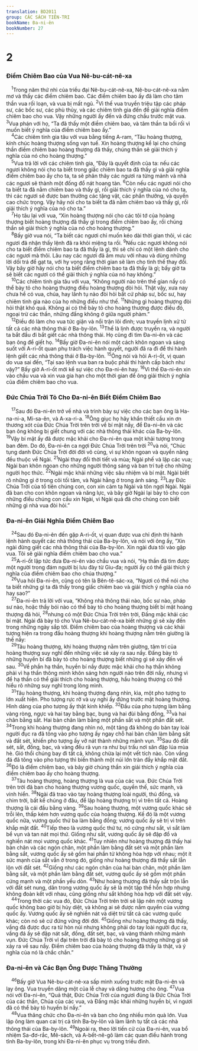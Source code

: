 ```yaml
---
translation: BD2011
group: CÁC SÁCH TIÊN-TRI
bookName: Đa-ni-ên 
bookNumber: 27
---
```


<div class="title"><h1>2</h1><h3>Ðiềm Chiêm Bao của Vua Nê-bu-cát-nê-xa</h3></div>
<span class="verse da_2_1"> <sup>1</sup>Trong năm thứ nhì của triều đại Nê-bu-cát-nê-xa, Nê-bu-cát-nê-xa nằm mơ và thấy các điềm chiêm bao. Các điềm chiêm bao ấy đã làm cho tâm thần vua rối loạn, và vua bị mất ngủ. </span>
<span class="verse da_2_2"><sup>2</sup>Vì thế vua truyền triệu tập các pháp sư, các bốc sư, các phù thủy, và các chiêm tinh gia đến để giải nghĩa điềm chiêm bao cho vua. Vậy những người ấy đến và đứng chầu trước mặt vua. </span>
<span class="verse da_2_3"><sup>3</sup>Vua phán với họ, “Ta đã thấy một điềm chiêm bao, và tâm thần ta bối rối vì muốn biết ý nghĩa của điềm chiêm bao ấy.”<br/></span>
<span class="verse da_2_4"> <sup>4</sup>Các chiêm tinh gia tâu với vua bằng tiếng A-ram, “Tâu hoàng thượng, kính chúc hoàng thượng sống vạn tuế. Xin hoàng thượng kể lại cho chúng thần điềm chiêm bao hoàng thượng đã thấy, chúng thần sẽ giải thích ý nghĩa của nó cho hoàng thượng.”<br/></span>
<span class="verse da_2_5"> <sup>5</sup>Vua trả lời với các chiêm tinh gia, “Ðây là quyết định của ta: nếu các ngươi không nói cho ta biết trong giấc chiêm bao ta đã thấy gì và giải nghĩa điềm chiêm bao ấy cho ta, ta sẽ phân thây các ngươi ra từng mảnh và nhà các ngươi sẽ thành một đống đổ nát hoang tàn. </span>
<span class="verse da_2_6"><sup>6</sup>Còn nếu các ngươi nói cho ta biết ta đã nằm chiêm bao và thấy gì, rồi giải thích ý nghĩa của nó cho ta, thì các ngươi sẽ được ban thưởng các tặng vật, các phần thưởng, và quyền cao chức trọng. Vậy hãy nói cho ta biết ta đã nằm chiêm bao và thấy gì, rồi giải thích ý nghĩa của nó cho ta.”<br/></span>
<span class="verse da_2_7"> <sup>7</sup>Họ tâu lại với vua, “Xin hoàng thượng nói cho các tôi tớ của hoàng thượng biết hoàng thượng đã thấy gì trong điềm chiêm bao ấy, rồi chúng thần sẽ giải thích ý nghĩa của nó cho hoàng thượng.”<br/></span>
<span class="verse da_2_8"> <sup>8</sup>Bấy giờ vua nói, “Ta biết các ngươi chỉ muốn kéo dài thời gian thôi, vì các ngươi đã nhận thấy lệnh đã ra khỏi miệng ta rồi. </span>
<span class="verse da_2_9"><sup>9</sup>Nếu các ngươi không nói cho ta biết điềm chiêm bao ta đã thấy là gì, thì sẽ chỉ có một lệnh dành cho các ngươi mà thôi. Lâu nay các ngươi đã âm mưu với nhau và dùng những lời dối trá để gạt ta, với hy vọng rằng thời gian sẽ làm cho tình thế thay đổi. Vậy bây giờ hãy nói cho ta biết điềm chiêm bao ta đã thấy là gì; bấy giờ ta sẽ biết các ngươi có thể giải thích ý nghĩa của nó hay không.”<br/></span>
<span class="verse da_2_10"> <sup>10</sup>Các chiêm tinh gia tâu với vua, “Không người nào trên thế gian nầy có thể bày tỏ cho hoàng thượng điều hoàng thượng đòi hỏi. Thật vậy, xưa nay chưa hề có vua, chúa, hay lãnh tụ nào đòi hỏi bất cứ pháp sư, bốc sư, hay chiêm tinh gia nào của họ những điều như thế. </span>
<span class="verse da_2_11"><sup>11</sup>Những gì hoàng thượng đòi hỏi thật khó quá. Không ai có thể bày tỏ cho hoàng thượng được điều đó, ngoại trừ các thần, những đấng không ở giữa người phàm.”<br/></span>
<span class="verse da_2_12"> <sup>12</sup>Ðiều đó làm cho vua tức giận và nổi trận lôi đình; vua truyền lịnh xử tử tất cả các nhà thông thái ở Ba-by-lôn. </span>
<span class="verse da_2_13"><sup>13</sup>Thế là lịnh được truyền ra, và người ta bắt đầu đi bắt giết các nhà thông thái. Họ cũng đi tìm Ða-ni-ên và các bạn ông để giết họ. </span>
<span class="verse da_2_14"><sup>14</sup>Bấy giờ Ða-ni-ên nói một cách khôn ngoan và sáng suốt với A-ri-ốt quan phụ trách việc hành quyết, người đã ra đi để thi hành lệnh giết các nhà thông thái ở Ba-by-lôn. </span>
<span class="verse da_2_15"><sup>15</sup>Ông nói và hỏi A-ri-ốt, vị quan do vua sai đến, “Tại sao lệnh vua ban ra buộc phải thi hành cấp bách như vậy?” Bấy giờ A-ri-ốt mới kể sự việc cho Ða-ni-ên hay. </span>
<span class="verse da_2_16"><sup>16</sup>Vì thế Ða-ni-ên xin vào chầu vua và xin vua gia hạn cho một thời gian để ông giải thích ý nghĩa của điềm chiêm bao cho vua.<br/></span>
<div class="title"><h3>Ðức Chúa Trời Tỏ Cho Ða-ni-ên Biết Ðiềm Chiêm Bao</h3></div>
<span class="verse da_2_17"> <sup>17</sup>Sau đó Ða-ni-ên trở về nhà và trình bày sự việc cho các bạn ông là Ha-na-ni-a, Mi-sa-ên, và A-xa-ri-a. </span>
<span class="verse da_2_18"><sup>18</sup>Ông giục họ hãy khẩn thiết cầu xin ơn thương xót của Ðức Chúa Trời trên trời về bí mật nầy, để Ða-ni-ên và các bạn ông không bị giết chung với các nhà thông thái khác của Ba-by-lôn. </span>
<span class="verse da_2_19"><sup>19</sup>Vậy bí mật ấy đã được mặc khải cho Ða-ni-ên qua một khải tượng trong ban đêm. Do đó, Ða-ni-ên ca ngợi Ðức Chúa Trời trên trời </span>
<span class="verse da_2_20"><sup>20</sup>và nói, “Chúc tụng danh Ðức Chúa Trời đời đời vô cùng, vì sự khôn ngoan và quyền năng đều thuộc về Ngài. </span>
<span class="verse da_2_21"><sup>21</sup>Ngài thay đổi thời tiết và mùa; Ngài phế và lập các vua; Ngài ban khôn ngoan cho những người thông sáng và ban trí tuệ cho những người học thức. </span>
<span class="verse da_2_22"><sup>22</sup>Ngài mặc khải những việc sâu nhiệm và bí mật. Ngài biết rõ những gì ở trong cõi tối tăm, và Ngài hằng ở trong ánh sáng. </span>
<span class="verse da_2_23"><sup>23</sup>Lạy Ðức Chúa Trời của tổ tiên chúng con, con xin cảm tạ Ngài và tôn ngợi Ngài. Ngài đã ban cho con khôn ngoan và năng lực, và bây giờ Ngài lại bày tỏ cho con những điều chúng con cầu xin Ngài, vì Ngài quả đã cho chúng con biết những gì nhà vua đòi hỏi.”<br/></span>
<div class="title"><h3>Ða-ni-ên Giải Nghĩa Ðiềm Chiêm Bao</h3></div>
<span class="verse da_2_24"> <sup>24</sup>Sau đó Ða-ni-ên đến gặp A-ri-ốt, vị quan được vua chỉ định thi hành lệnh hành quyết các nhà thông thái của Ba-by-lôn, và nói với ông ấy, “Xin ngài đừng giết các nhà thông thái của Ba-by-lôn. Xin ngài đưa tôi vào gặp vua. Tôi sẽ giải nghĩa điềm chiêm bao cho vua.”<br/></span>
<span class="verse da_2_25"> <sup>25</sup>A-ri-ốt lập tức đưa Ða-ni-ên vào chầu vua và nói, “Hạ thần đã tìm được một người trong đám người bị lưu đày từ Giu-đa; người ấy có thể giải thích ý nghĩa của điềm chiêm bao cho chúa thượng.”<br/></span>
<span class="verse da_2_26"> <sup>26</sup>Vua hỏi Ða-ni-ên, cũng có tên là Bên-tê-sác-xa, “Ngươi có thể nói cho ta biết những gì ta đã thấy trong giấc chiêm bao và giải thích ý nghĩa của nó hay sao?”<br/></span>
<span class="verse da_2_27"> <sup>27</sup>Ða-ni-ên trả lời với vua, “Không nhà thông thái nào, bốc sư nào, pháp sư nào, hoặc thầy bói nào có thể bày tỏ cho hoàng thượng biết bí mật hoàng thượng đã hỏi, </span>
<span class="verse da_2_28"><sup>28</sup>nhưng có một Ðức Chúa Trời trên trời, Ðấng mặc khải các bí mật. Ngài đã bày tỏ cho Vua Nê-bu-cát-nê-xa biết những gì sẽ xảy đến trong những ngày sắp tới. Ðiềm chiêm bao của hoàng thượng và các khải tượng hiện ra trong đầu hoàng thượng khi hoàng thượng nằm trên giường là thế nầy:<br/></span>
<span class="verse da_2_29"> <sup>29</sup>Tâu hoàng thượng, khi hoàng thượng nằm trên giường, tâm trí của hoàng thượng suy nghĩ đến những việc sẽ xảy ra sau nầy. Ðấng bày tỏ những huyền bí đã bày tỏ cho hoàng thượng biết những gì sẽ xảy đến về sau. </span>
<span class="verse da_2_30"><sup>30</sup>Về phần hạ thần, huyền bí nầy được mặc khải cho hạ thần không phải vì hạ thần thông minh khôn sáng hơn người nào trên đời nầy, nhưng vì để hạ thần có thể giải thích cho hoàng thượng, hầu hoàng thượng có thể hiểu rõ những suy nghĩ trong lòng mình.<br/></span>
<span class="verse da_2_31"> <sup>31</sup>Tâu hoàng thượng, khi hoàng thượng đang nhìn, kìa, một pho tượng to lớn xuất hiện. Pho tượng rực rỡ và uy nghi ấy đứng trước mặt hoàng thượng. Hình dáng của pho tượng ấy thật kinh khiếp. </span>
<span class="verse da_2_32"><sup>32</sup>Ðầu của pho tượng làm bằng vàng ròng, ngực và hai tay bằng bạc, bụng và hai đùi bằng đồng, </span>
<span class="verse da_2_33"><sup>33</sup>và hai chân bằng sắt. Hai bàn chân làm bằng một phần sắt và một phần đất sét. </span>
<span class="verse da_2_34"><sup>34</sup>Trong khi hoàng thượng đang nhìn nó, một tảng đá không do bàn tay loài người đục ra đã tông vào pho tượng ấy ngay chỗ hai bàn chân làm bằng sắt và đất sét, khiến pho tượng ấy vỡ nát thành những mảnh vụn. </span>
<span class="verse da_2_35"><sup>35</sup>Sau đó đất sét, sắt, đồng, bạc, và vàng đều rã vụn ra như bụi trấu nơi sân đập lúa mùa hè. Gió thổi chúng bay đi tất cả, không chừa lại một vết tích nào. Còn vầng đá đã tông vào pho tượng thì biến thành một núi lớn tràn đầy khắp mặt đất. </span>
<span class="verse da_2_36"><sup>36</sup>Ðó là điềm chiêm bao, và bây giờ chúng thần xin giải thích ý nghĩa của điềm chiêm bao ấy cho hoàng thượng.<br/></span>
<span class="verse da_2_37"> <sup>37</sup>Tâu hoàng thượng, hoàng thượng là vua của các vua. Ðức Chúa Trời trên trời đã ban cho hoàng thượng vương quốc, quyền thế, sức mạnh, và vinh hiển. </span>
<span class="verse da_2_38"><sup>38</sup>Ngài đã trao vào tay hoàng thượng loài người, thú đồng, và chim trời, bất kể chúng ở đâu, để lập hoàng thượng trị vì trên tất cả. Hoàng thượng là cái đầu bằng vàng. </span>
<span class="verse da_2_39"><sup>39</sup>Sau hoàng thượng, một vương quốc khác sẽ trỗi lên, thấp kém hơn vương quốc của hoàng thượng. Kế đó là một vương quốc nữa, vương quốc thứ ba làm bằng đồng; vương quốc ấy sẽ trị vì trên khắp mặt đất. </span>
<span class="verse da_2_40"><sup>40</sup>Tiếp theo là vương quốc thứ tư, nó cứng như sắt, vì sắt làm bể vụn và tan nát mọi thứ. Giống như sắt, vương quốc ấy sẽ đập đổ và nghiền nát mọi vương quốc khác. </span>
<span class="verse da_2_41"><sup>41</sup>Tuy nhiên như hoàng thượng đã thấy hai bàn chân và các ngón chân, một phần làm bằng đất sét và một phần làm bằng sắt, vương quốc ấy sẽ gồm hai phần tử không hòa hợp với nhau; một ít sức mạnh của sắt vẫn ở trong đó, giống như hoàng thượng đã thấy sắt lẫn lộn với đất sét. </span>
<span class="verse da_2_42"><sup>42</sup>Giống như các ngón chân của hai bàn chân, một phần làm bằng sắt, và một phần làm bằng đất sét, vương quốc ấy sẽ gồm một phần cứng mạnh và một phần yếu dòn. </span>
<span class="verse da_2_43"><sup>43</sup>Như hoàng thượng đã thấy sắt trộn lẫn với đất sét nung, dân trong vương quốc ấy sẽ là một tập thể hỗn hợp nhưng không đoàn kết với nhau, cũng giống như sắt không hòa hợp với đất sét vậy.<br/></span>
<span class="verse da_2_44"> <sup>44</sup>Trong thời các vua đó, Ðức Chúa Trời trên trời sẽ lập nên một vương quốc không bao giờ bị hủy diệt, và không ai sẽ được nắm quyền của vương quốc ấy. Vương quốc ấy sẽ nghiền nát và diệt trừ tất cả các vương quốc khác; còn nó sẽ cứ đứng vững đời đời. </span>
<span class="verse da_2_45"><sup>45</sup>Giống như hoàng thượng đã thấy, vầng đá được đục ra từ hòn núi nhưng không phải do tay loài người đục ra, vầng đá ấy sẽ đập nát sắt, đồng, đất sét, bạc, và vàng thành những mảnh vụn. Ðức Chúa Trời vĩ đại trên trời đã bày tỏ cho hoàng thượng những gì sẽ xảy ra về sau nầy. Ðiềm chiêm bao của hoàng thượng đã thấy là thật, và ý nghĩa của nó là chắc chắn.”<br/></span>
<div class="title"><h3>Ða-ni-ên và Các Bạn Ông Ðược Thăng Thưởng</h3></div>
<span class="verse da_2_46"> <sup>46</sup>Bấy giờ Vua Nê-bu-cát-nê-xa sấp mình xuống trước mặt Ða-ni-ên và lạy ông. Vua truyền dâng một của lễ chay và dâng hương cho ông. </span>
<span class="verse da_2_47"><sup>47</sup>Vua nói với Ða-ni-ên, “Quả thật, Ðức Chúa Trời của ngươi đúng là Ðức Chúa Trời của các thần, Chúa của các vua, và Ðấng mặc khải những huyền bí, vì ngươi đã có thể bày tỏ huyền bí nầy.”<br/></span>
<span class="verse da_2_48"> <sup>48</sup>Vua thăng chức cho Ða-ni-ên và ban cho ông nhiều món quà lớn. Vua lập ông làm quan cai trị cả tỉnh Ba-by-lôn và làm lãnh tụ tất cả các nhà thông thái của Ba-by-lôn. </span>
<span class="verse da_2_49"><sup>49</sup>Ngoài ra, theo lời tiến cử của Ða-ni-ên, vua bổ nhiệm Sa-đơ-rắc, Mê-sách, và A-bết-nê-gô làm các quan điều hành trong tỉnh Ba-by-lôn, trong khi Ða-ni-ên phục vụ trong triều đình.<br/></span>
